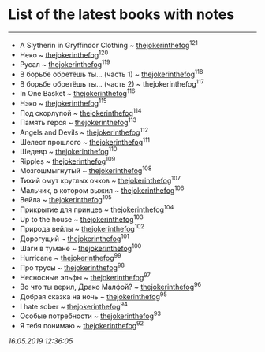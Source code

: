 # List of the latest books with notes
---

* A Slytherin in Gryffindor Clothing ~ [thejokerinthefog](users/317/317244423-vkontakte)<sup>121</sup>
* Неко ~ [thejokerinthefog](users/317/317244423-vkontakte)<sup>120</sup>
* Русал ~ [thejokerinthefog](users/317/317244423-vkontakte)<sup>119</sup>
* В борьбе обретёшь ты... (часть 1) ~ [thejokerinthefog](users/317/317244423-vkontakte)<sup>118</sup>
* В борьбе обретёшь ты... (часть 2) ~ [thejokerinthefog](users/317/317244423-vkontakte)<sup>117</sup>
* In One Basket ~ [thejokerinthefog](users/317/317244423-vkontakte)<sup>116</sup>
* Нэко ~ [thejokerinthefog](users/317/317244423-vkontakte)<sup>115</sup>
* Под скорлупой ~ [thejokerinthefog](users/317/317244423-vkontakte)<sup>114</sup>
* Память героя ~ [thejokerinthefog](users/317/317244423-vkontakte)<sup>113</sup>
* Angels and Devils ~ [thejokerinthefog](users/317/317244423-vkontakte)<sup>112</sup>
* Шелест прошлого ~ [thejokerinthefog](users/317/317244423-vkontakte)<sup>111</sup>
* Шедевр ~ [thejokerinthefog](users/317/317244423-vkontakte)<sup>110</sup>
* Ripples ~ [thejokerinthefog](users/317/317244423-vkontakte)<sup>109</sup>
* Мозгошмыгнутый ~ [thejokerinthefog](users/317/317244423-vkontakte)<sup>108</sup>
* Тихий омут круглых очков ~ [thejokerinthefog](users/317/317244423-vkontakte)<sup>107</sup>
* Мальчик, в котором выжил ~ [thejokerinthefog](users/317/317244423-vkontakte)<sup>106</sup>
* Вейла ~ [thejokerinthefog](users/317/317244423-vkontakte)<sup>105</sup>
* Прикрытие для принцев ~ [thejokerinthefog](users/317/317244423-vkontakte)<sup>104</sup>
* Up to the house ~ [thejokerinthefog](users/317/317244423-vkontakte)<sup>103</sup>
* Природа вейлы ~ [thejokerinthefog](users/317/317244423-vkontakte)<sup>102</sup>
* Дорогущий ~ [thejokerinthefog](users/317/317244423-vkontakte)<sup>101</sup>
* Шаги в тумане ~ [thejokerinthefog](users/317/317244423-vkontakte)<sup>100</sup>
* Hurricane ~ [thejokerinthefog](users/317/317244423-vkontakte)<sup>99</sup>
* Про трусы ~ [thejokerinthefog](users/317/317244423-vkontakte)<sup>98</sup>
* Несносные эльфы ~ [thejokerinthefog](users/317/317244423-vkontakte)<sup>97</sup>
* Во что ты верил, Драко Малфой? ~ [thejokerinthefog](users/317/317244423-vkontakte)<sup>96</sup>
* Добрая сказка на ночь ~ [thejokerinthefog](users/317/317244423-vkontakte)<sup>95</sup>
* I hate sober ~ [thejokerinthefog](users/317/317244423-vkontakte)<sup>94</sup>
* Особые потребности ~ [thejokerinthefog](users/317/317244423-vkontakte)<sup>93</sup>
* Я тебя понимаю ~ [thejokerinthefog](users/317/317244423-vkontakte)<sup>92</sup>


_16.05.2019 12:36:05_
